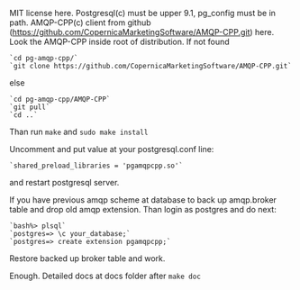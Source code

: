 MIT license here.
Postgresql(c) must be upper 9.1, pg_config must be in path.
AMQP-CPP(c) client from github (https://github.com/CopernicaMarketingSoftware/AMQP-CPP.git) here. Look the AMQP-CPP inside root of distribution. If not found   

    `cd pg-amqp-cpp/`
    `git clone https://github.com/CopernicaMarketingSoftware/AMQP-CPP.git`

else 

    `cd pg-amqp-cpp/AMQP-CPP`
    `git pull`
    `cd ..`


Than run `make` and `sudo make install`

Uncomment and put value at your postgresql.conf line:

    `shared_preload_libraries = 'pgamqpcpp.so'`
    
and restart postgresql  server.

If you have previous amqp scheme at database to back up amqp.broker table and drop old amqp extension. Than login as postgres and do next:

    `bash%> plsql`
    `postgres=> \c your_database;`
    `postgres=> create extension pgamqpcpp;`

Restore backed up broker table and work.

Enough. 
Detailed docs at docs folder after `make doc`

